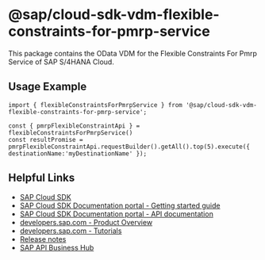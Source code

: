 # @sap/cloud-sdk-vdm-flexible-constraints-for-pmrp-service

This package contains the OData VDM for the Flexible Constraints For Pmrp Service of SAP S/4HANA Cloud.

## Usage Example
```
import { flexibleConstraintsForPmrpService } from '@sap/cloud-sdk-vdm-flexible-constraints-for-pmrp-service';

const { pmrpFlexibleConstraintApi } = flexibleConstraintsForPmrpService()
const resultPromise = pmrpFlexibleConstraintApi.requestBuilder().getAll().top(5).execute({ destinationName:'myDestinationName' });

```

## Helpful Links

- [SAP Cloud SDK](https://github.com/SAP/cloud-sdk-js)
- [SAP Cloud SDK Documentation portal - Getting started guide](https://sap.github.io/cloud-sdk/docs/js/getting-started)
- [SAP Cloud SDK Documentation portal - API documentation](https://sap.github.io/cloud-sdk/docs/js/api)
- [developers.sap.com - Product Overview](https://developers.sap.com/topics/cloud-sdk.html)
- [developers.sap.com - Tutorials](https://developers.sap.com/tutorial-navigator.html?tag=software-product:technology-platform/sap-cloud-sdk&tag=tutorial:type/tutorial&tag=programming-tool:javascript)
- [Release notes](https://help.sap.com/doc/2324e9c3b28748a4ae2ad08166d77675/1.0/en-US/js-index.html)
- [SAP API Business Hub](https://api.sap.com/)
